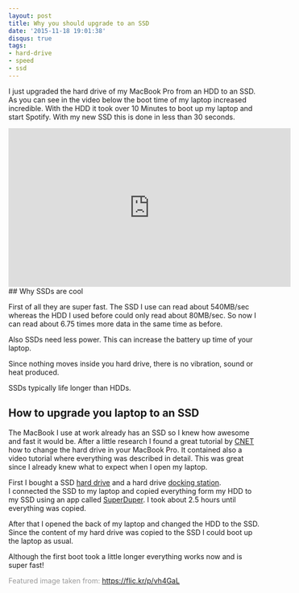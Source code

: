 ```yaml
---
layout: post
title: Why you should upgrade to an SSD
date: '2015-11-18 19:01:38'
disqus: true
tags:
- hard-drive
- speed
- ssd
---
```



I just upgraded the hard drive of my MacBook Pro from an HDD to an SSD. As you can see in the video below the boot time of my laptop increased incredible. With the HDD it took over 10 Minutes to boot up my laptop and start Spotify. With my new SSD this is done in less than 30 seconds.

<div style="text-align: center;"><iframe allowfullscreen="allowfullscreen" frameborder="0" height="315" src="https://www.youtube.com/embed/-tx2ebZ0HXU" width="560"></iframe></div>
## Why SSDs are cool

First of all they are super fast. The SSD I use can read about 540MB/sec whereas the HDD I used before could only read about 80MB/sec. So now I can read about 6.75 times more data in the same time as before.

Also SSDs need less power. This can increase the battery up time of your laptop.

Since nothing moves inside you hard drive, there is no vibration, sound or heat produced.

SSDs typically life longer than HDDs.


## How to upgrade you laptop to an SSD

The MacBook I use at work already has an SSD so I knew how awesome and fast it would be. After a little research I found a great tutorial by [CNET](http://www.cnet.com/how-to/upgrade-your-macbook-install-ssd-hard-drive/) how to change the hard drive in your MacBook Pro. It contained also a video tutorial where everything was described in detail. This was great since I already knew what to expect when I open my laptop.

First I bought a SSD [hard drive](http://www.amazon.de/gp/product/B00P73B1E4/ref=as_li_tl?ie=UTF8&camp=1638&creative=19454&creativeASIN=B00P73B1E4&linkCode=as2&tag=devc0b-21) and a hard drive [docking station](http://www.amazon.de/gp/product/B00F6QT8I8/ref=as_li_tl?ie=UTF8&camp=1638&creative=19454&creativeASIN=B00F6QT8I8&linkCode=as2&tag=devc0b-21). I connected the SSD to my laptop and copied everything form my HDD to my SSD using an app called [SuperDuper](http://www.shirt-pocket.com/SuperDuper/SuperDuperDescription.html). I took about 2.5 hours until everything was copied.

After that I opened the back of my laptop and changed the HDD to the SSD. Since the content of my hard drive was copied to the SSD I could boot up the laptop as usual.

Although the first boot took a little longer everything works now and is super fast!

<span style="color: #999999;">Featured image taken from: https://flic.kr/p/vh4GaL</span>
